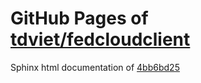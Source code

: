 GitHub Pages of [tdviet/fedcloudclient](https://github.com/tdviet/fedcloudclient.git)
===
Sphinx html documentation of [4bb6bd25](https://github.com/tdviet/fedcloudclient/tree/4bb6bd2551f35a88e93526d59fb20af20071d65f)
